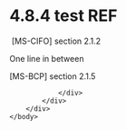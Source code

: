 <html dir="LTR" xmlns:mshelp="http://msdn.microsoft.com/mshelp" xmlns:ddue="http://ddue.schemas.microsoft.com/authoring/2003/5" xmlns:xlink="http://www.w3.org/1999/xlink" xmlns:tool="http://www.microsoft.com/tooltip">
    <head>
        <meta http-equiv="Content-Type" content="text/html; CHARSET=utf-8"></meta>
        <meta name="save" content="history"></meta>
        <title>4.8.4 test REF</title>
        <xml>
            <mshelp:toctitle title="4.8.4 test REF"></mshelp:toctitle>
            <mshelp:rltitle title="[MS-CANARYBLOCK]: test REF"></mshelp:rltitle>
            <mshelp:keyword index="A" term="ee321925-8f8f-4de3-adc9-15f39e4d3caf"></mshelp:keyword>
            <mshelp:attr name="DCSext.ContentType" value="open specification"></mshelp:attr>
            <mshelp:attr name="AssetID" value="ee321925-8f8f-4de3-adc9-15f39e4d3caf"></mshelp:attr>
            <mshelp:attr name="TopicType" value="kbRef"></mshelp:attr>
            <mshelp:attr name="DCSext.Title" value="[MS-CANARYBLOCK]: test REF" />
        </xml>
    </head>
    <body>
        <div id="header">
            <h1 class="heading">4.8.4 test REF</h1>
        </div>
        <div id="mainSection">
            <div id="mainBody">
                <div id="allHistory" class="saveHistory"></div>
                <div id="sectionSection0" class="section" name="collapseableSection">
                    

<p> <mshelp:link keywords="304222da-d5b8-4f03-8a28-3c9808b3fe72" tabindex="0">[MS-CIFO]</mshelp:link>
section <mshelp:link keywords="f457d59e-f0f0-4156-8b96-7574b5a97803" tabindex="0">2.1.2</mshelp:link></p>

<p>One line in between </p>

<p><mshelp:link keywords="54965c4d-34c7-400d-b970-1007984315a5" tabindex="0">[MS-BCP]</mshelp:link>
section <mshelp:link keywords="b5d23244-7d4b-483f-b1e6-72b639aea736" tabindex="0">2.1.5</mshelp:link></p>


                </div>
            </div>
        </div>
    </body>
</html>
